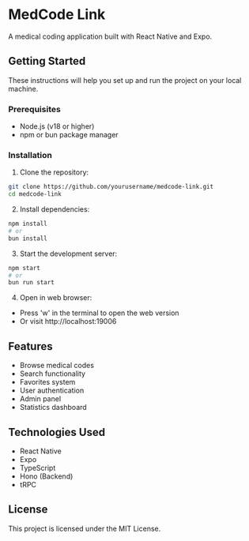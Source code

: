 # MedCode Link

A medical coding application built with React Native and Expo.

## Getting Started

These instructions will help you set up and run the project on your local machine.

### Prerequisites

- Node.js (v18 or higher)
- npm or bun package manager

### Installation

1. Clone the repository:
```bash
git clone https://github.com/yourusername/medcode-link.git
cd medcode-link
```

2. Install dependencies:
```bash
npm install
# or
bun install
```

3. Start the development server:
```bash
npm start
# or
bun run start
```

4. Open in web browser:
- Press 'w' in the terminal to open the web version
- Or visit http://localhost:19006

## Features

- Browse medical codes
- Search functionality
- Favorites system
- User authentication
- Admin panel
- Statistics dashboard

## Technologies Used

- React Native
- Expo
- TypeScript
- Hono (Backend)
- tRPC

## License

This project is licensed under the MIT License.
